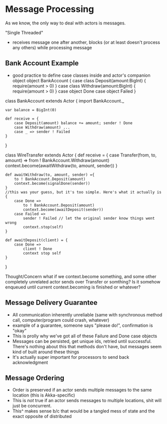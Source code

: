 # Message Processing

As we know, the only way to deal with actors is messages.

"Single Threaded"
* receives message one after another, blocks (or at least doesn't process any others) while processing message

## Bank Account Example
* good practice to define case classes inside and actor's companion object
object BankAccount {
    case class Deposit(amount:BigInt) {
        require(amount > 0)
    }
    case class Withdraw(amount:BigInt) {
        require(amount > 0)
    }
    case object Done
    case object Failed
}

class BankAccount extends Actor {
    import BankAccount._

    var balance = BigInt(0)

    def receive = {
        case Deposit(amount) balance += amount; sender ! Done
        case Withdraw(amount) ...
        case _ => sender ! Failed
    }
}

class WireTransfer extends Actor {
    def receive = {
        case Transfer(from, to, amount) =>
            from ! BankAccount.Withdraw(amount)
            context.become(awaitWithdraw(to, amount, sender))
    }

    def awaitWithdraw(to, amount, sender) ={
        to ! BankAccount.Deposit(amount)
        context.become(signalDone(sender))
    }
    //this was your guess, but it's too simple. Here's what it actually is
    {
        case Done =>
            to ! BankAccount.Deposit(amount)
            context.become(awaitDeposit(sender))
        case Failed =>
            sender ! Failed // let the original sender know things went wrong
            context.stop(self)
    }

    def awaitDeposit(client) = {
        case Done =>
            client ! Done
            context stop self
    }
}

Thought/Concern what if we context.become something, and some other completely unrelated actor sends over Transfer or somthing? Is it somehow enqueued until current context.becoming is finished or whatever?

## Message Delivery Guarantee
* All communication inherently unreliable (same with synchronous method call, computer/program could crash, whatever)
* example of a guarantee, someone says "please do!", confirmation is "okay"
* This is prolly why we've got all of these Failure and Done case objects
* Messages can be persisted, get unique ids, retried until successful. There's nothing about this that methods don't have, but messages seem kind of built around these things
* It's actually super important for processors to send back acknowledgment

## Message Ordering
* Order is preserved if an actor sends multiple messages to the same location (this is Akka-specific)
* This is *not* true if an actor sends messages to multiple locations, shit will just be concurrent.
* This^ makes sense b/c that would be a tangled mess of state and the exact opposite of distributed
